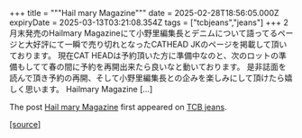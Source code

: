 +++
title = """Hail mary Magazine"""
date = 2025-02-28T18:56:05.000Z
expiryDate = 2025-03-13T03:21:08.354Z
tags = ["tcbjeans","jeans"]
+++
2月末発売のHailmary Magazineにて小野里編集長とデニムについて語ってるページと大好評にて一瞬で売り切れとなったCATHEAD JKのページを掲載して頂いております。 現在CAT HEADは予約頂いた方に準備中なのと、次のロットの準備もしてて春の間に予約を再開出来たら良いなと動いております。 是非誌面を読んで頂き予約の再開、そして小野里編集長との企みを楽しみにして頂けたら嬉しく思います。 Hailmary Magazine \[…\]

The post [Hail mary Magazine](http://tcbjeans.com/2025/03/01/51420) first appeared on [TCB jeans](http://tcbjeans.com).

[[source]](http://tcbjeans.com/2025/03/01/51420)

